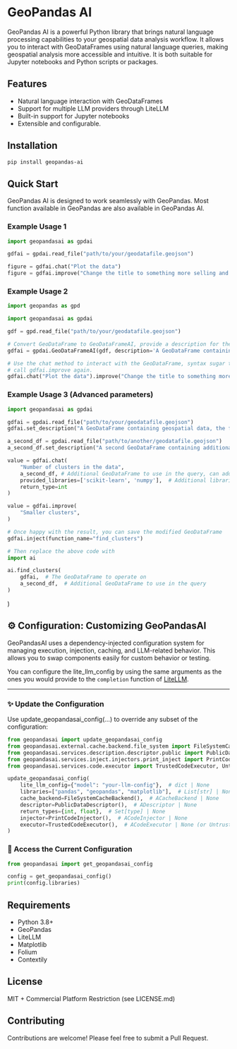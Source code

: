 # GeoPandas AI

GeoPandas AI is a powerful Python library that brings natural language processing capabilities to your geospatial data
analysis workflow. It allows you to interact with GeoDataFrames using natural language queries, making geospatial
analysis more accessible and intuitive. It is both suitable for Jupyter notebooks and Python scripts or packages.

## Features

- Natural language interaction with GeoDataFrames
- Support for multiple LLM providers through LiteLLM
- Built-in support for Jupyter notebooks
- Extensible and configurable.

## Installation

```bash
pip install geopandas-ai
```

## Quick Start

GeoPandas AI is designed to work seamlessly with GeoPandas. Most function available in GeoPandas are also available in
GeoPandas AI.

### Example Usage 1

```python
import geopandasai as gpdai

gdfai = gpdai.read_file("path/to/your/geodatafile.geojson")

figure = gdfai.chat("Plot the data")
figure = gdfai.improve("Change the title to something more selling and add a basemap")
```

### Example Usage 2

```python
import geopandas as gpd

import geopandasai as gpdai

gdf = gpd.read_file("path/to/your/geodatafile.geojson")

# Convert GeoDataFrame to GeoDataFrameAI, provide a description for the data to provide context to the LLM
gdfai = gpdai.GeoDataFrameAI(gdf, description='A GeoDataFrame containing geospatial data, the fields are..')

# Use the chat method to interact with the GeoDataFrame, syntax sugar to avoid having to go to next line and
# call gdfai.improve again.
gdfai.chat("Plot the data").improve("Change the title to something more selling and add a basemap")
```

### Example Usage 3 (Advanced parameters)

```python
import geopandasai as gpdai

gdfai = gpdai.read_file("path/to/your/geodatafile.geojson")
gdfai.set_description("A GeoDataFrame containing geospatial data, the fields are...")

a_second_df = gpdai.read_file("path/to/another/geodatafile.geojson")
a_second_df.set_description("A second GeoDataFrame containing additional geospatial data.")

value = gdfai.chat(
    "Number of clusters in the data",
    a_second_df, # Additional GeoDataFrame to use in the query, can add one or more GeoDataFrames
    provided_libraries=['scikit-learn', 'numpy'],  # Additional libraries that can be used in the generated code
    return_type=int
)

value = gdfai.improve(
    "Smaller clusters",
)

# Once happy with the result, you can save the modified GeoDataFrame
gdfai.inject(function_name="find_clusters")

# Then replace the above code with
import ai

ai.find_clusters(
    gdfai,  # The GeoDataFrame to operate on
    a_second_df,  # Additional GeoDataFrame to use in the query
)
```
)


## ⚙️ Configuration: Customizing GeoPandasAI

GeoPandasAI uses a dependency-injected configuration system for managing execution, injection, caching, and LLM-related behavior. This allows you to swap components easily for custom behavior or testing.

You can configure the lite_llm_config by using the same arguments as the ones you would provide to the `completion` function of [LiteLLM](https://docs.litellm.ai/docs/).

---

### ✨ Update the Configuration

Use update_geopandasai_config(...) to override any subset of the configuration:

```python
from geopandasai import update_geopandasai_config
from geopandasai.external.cache.backend.file_system import FileSystemCacheBackend
from geopandasai.services.description.descriptor.public import PublicDataDescriptor
from geopandasai.services.inject.injectors.print_inject import PrintCodeInjector
from geopandasai.services.code.executor import TrustedCodeExecutor, UntrustedCodeExecutor

update_geopandasai_config(
    lite_llm_config={"model": "your-llm-config"},  # dict | None
    libraries=["pandas", "geopandas", "matplotlib"],  # List[str] | None
    cache_backend=FileSystemCacheBackend(),  # ACacheBackend | None
    descriptor=PublicDataDescriptor(),  # ADescriptor | None
    return_types={int, float},  # Set[type] | None
    injector=PrintCodeInjector(),  # ACodeInjector | None
    executor=TrustedCodeExecutor(),  # ACodeExecutor | None (or UntrustedCodeExecutor())
)
```

### 🔧 Access the Current Configuration

```python
from geopandasai import get_geopandasai_config

config = get_geopandasai_config()
print(config.libraries)

```


## Requirements

- Python 3.8+
- GeoPandas
- LiteLLM
- Matplotlib
- Folium
- Contextily

## License

MIT + Commercial Platform Restriction (see LICENSE.md)

## Contributing

Contributions are welcome! Please feel free to submit a Pull Request. 